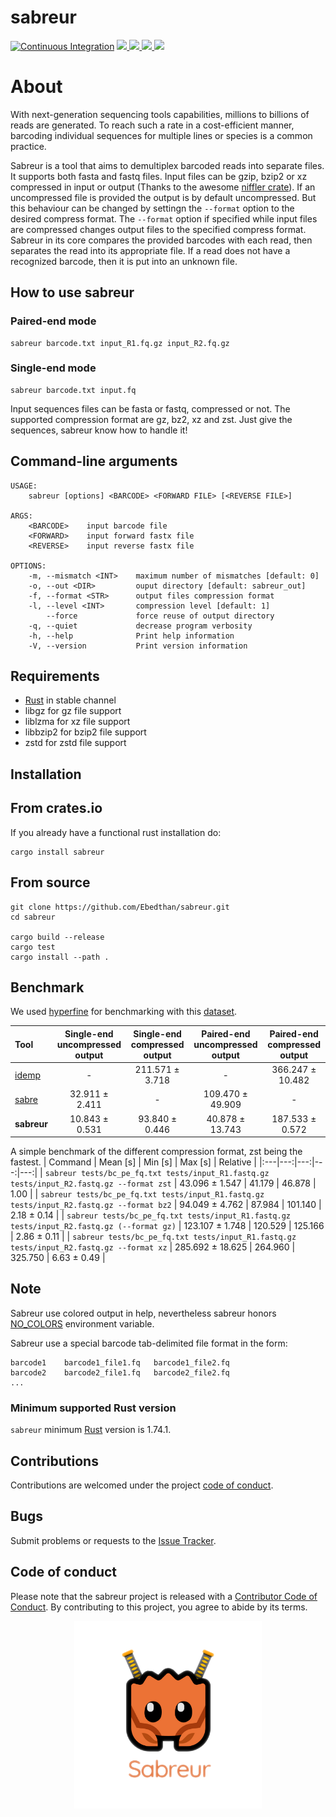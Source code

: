 # sabreur
[![Continuous Integration](https://github.com/Ebedthan/sabreur/actions/workflows/ci.yml/badge.svg)](https://github.com/Ebedthan/sabreur/actions/workflows/ci.yml)
<a href="https://crates.io/crates/sabreur">
    <img src="https://img.shields.io/crates/v/sabreur.svg?style=flat">
</a>
<a href="https://codecov.io/gh/Ebedthan/sabreur">
    <img src="https://codecov.io/gh/Ebedthan/sabreur/branch/main/graph/badge.svg">
</a>
<a href="https://github.com/Ebedthan/sabreur">
    <img src="https://img.shields.io/badge/rust-1.74.1%2B-blue.svg?maxAge=3600">
</a>
<a href="https://github.com/Ebedthan/sabreur/blob/master/LICENSE">
    <img src="https://img.shields.io/badge/license-MIT-blue?style=flat">
</a>

# About

With next-generation sequencing tools capabilities, millions to billions of reads are generated. To reach such a rate in a cost-efficient manner, barcoding individual sequences for multiple lines or species is a common practice.

Sabreur is a tool that aims to demultiplex barcoded reads into separate files. It supports both fasta and fastq files. Input files can be gzip, bzip2 or xz compressed in input or output (Thanks to the awesome [niffler crate](https://github.com/luizirber/niffler)). If an uncompressed file is provided the output is by default uncompressed. But this behaviour can be changed by settingn the `--format` option to the desired compress format. The `--format` option if specified while input files are compressed changes output files to the specified compress format. Sabreur in its core compares the provided barcodes with each read, then separates the read into its appropriate file. If a read does not have a recognized barcode, then it is put into an unknown file.


## How to use sabreur

### Paired-end mode
```
sabreur barcode.txt input_R1.fq.gz input_R2.fq.gz
```

### Single-end mode
```
sabreur barcode.txt input.fq
```

Input sequences files can be fasta or fastq, compressed or not. 
The supported compression format are gz, bz2, xz and zst.
Just give the sequences, sabreur know how to handle it!

## Command-line arguments

```
USAGE:
    sabreur [options] <BARCODE> <FORWARD FILE> [<REVERSE FILE>]

ARGS:
    <BARCODE>    input barcode file
    <FORWARD>    input forward fastx file
    <REVERSE>    input reverse fastx file

OPTIONS:
    -m, --mismatch <INT>    maximum number of mismatches [default: 0]
    -o, --out <DIR>         ouput directory [default: sabreur_out]
    -f, --format <STR>      output files compression format
    -l, --level <INT>       compression level [default: 1]
        --force             force reuse of output directory
    -q, --quiet             decrease program verbosity
    -h, --help              Print help information
    -V, --version           Print version information

```

## Requirements
- [Rust](https://rust-lang.org) in stable channel
- libgz for gz file support
- liblzma for xz file support
- libbzip2 for bzip2 file support
- zstd for zstd file support


## Installation

## From crates.io
If you already have a functional rust installation do:

```
cargo install sabreur
```

## From source
```
git clone https://github.com/Ebedthan/sabreur.git
cd sabreur

cargo build --release
cargo test
cargo install --path .
```

## Benchmark

We used [hyperfine](https://github.com/sharkdp/hyperfine) for benchmarking with this [dataset](https://figshare.com/articles/dataset/Paired-end_fastq_files_for_demultiplexing/14701629).


| Tool  | Single-end uncompressed output | Single-end compressed output | Paired-end uncompressed output | Paired-end compressed output |
| :---  |             :----:             |             :----:           |              :----:           |              :----:           |
| [idemp](https://github.com/yhwu/idemp) | - | 211.571 ± 3.718 | -      | 366.247 ± 10.482  |
| [sabre](https://github.com/najoshi/sabre) | 32.911 ± 2.411 | - | 109.470 ± 49.909 | -     |
| **sabreur** | 10.843 ± 0.531| 93.840 ± 0.446    | 40.878 ± 13.743     | 187.533 ± 0.572   |



A simple benchmark of the different compression format, zst being the fastest.
| Command | Mean [s] | Min [s] | Max [s] | Relative |
|:---|---:|---:|---:|---:|
| `sabreur tests/bc_pe_fq.txt tests/input_R1.fastq.gz tests/input_R2.fastq.gz --format zst` | 43.096 ± 1.547 | 41.179 | 46.878 | 1.00 |
| `sabreur tests/bc_pe_fq.txt tests/input_R1.fastq.gz tests/input_R2.fastq.gz --format bz2` | 94.049 ± 4.762 | 87.984 | 101.140 | 2.18 ± 0.14 |
| `sabreur tests/bc_pe_fq.txt tests/input_R1.fastq.gz tests/input_R2.fastq.gz (--format gz)` | 123.107 ± 1.748 | 120.529 | 125.166 | 2.86 ± 0.11 |
| `sabreur tests/bc_pe_fq.txt tests/input_R1.fastq.gz tests/input_R2.fastq.gz --format xz` | 285.692 ± 18.625 | 264.960 | 325.750 | 6.63 ± 0.49 |


## Note
Sabreur use colored output in help, nevertheless sabreur honors [NO_COLORS](https://no-color.org/) environment variable.

Sabreur use a special barcode tab-delimited file format in the form:

```
barcode1    barcode1_file1.fq   barcode1_file2.fq
barcode2    barcode2_file1.fq   barcode2_file2.fq
...
```

### Minimum supported Rust version
`sabreur` minimum [Rust](https://www.rust-lang.org/) version is 1.74.1.

## Contributions
Contributions are welcomed under the project [code of conduct](https://github.com/Ebedthan/sabreur#code-of-conduct).

## Bugs
Submit problems or requests to the [Issue Tracker](https://github.com/Ebedthan/sabreur/issues).

## Code of conduct
Please note that the sabreur project is released with a [Contributor Code of Conduct](https://github.com/Ebedthan/sabreur/blob/main/CODE_OF_CONDUCT.md). By contributing to this project, you agree to abide by its terms.


<p align="center">
    <a href="https://github.com/Ebedthan/sabreur">
        <img src="img/sabreur.png" width="300">
    </a>
</p>
